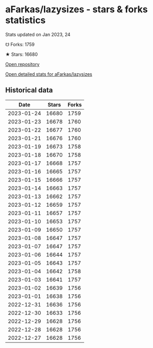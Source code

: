 # aFarkas/lazysizes - stars & forks statistics

Stats updated on Jan 2023, 24

☋ Forks: 1759

★ Stars: 16680

[Open repository](https://github.com/aFarkas/lazysizes)

[Open detailed stats for aFarkas/lazysizes](https://reviewgithub.com/rep/aFarkas/lazysizes)

## Historical data
| Date | Stars | Forks |
|------|-------|-------|
| 2023-01-24 | 16680 | 1759 | 
| 2023-01-23 | 16678 | 1760 | 
| 2023-01-22 | 16677 | 1760 | 
| 2023-01-21 | 16676 | 1760 | 
| 2023-01-19 | 16673 | 1758 | 
| 2023-01-18 | 16670 | 1758 | 
| 2023-01-17 | 16668 | 1757 | 
| 2023-01-16 | 16665 | 1757 | 
| 2023-01-15 | 16666 | 1757 | 
| 2023-01-14 | 16663 | 1757 | 
| 2023-01-13 | 16662 | 1757 | 
| 2023-01-12 | 16659 | 1757 | 
| 2023-01-11 | 16657 | 1757 | 
| 2023-01-10 | 16653 | 1757 | 
| 2023-01-09 | 16650 | 1757 | 
| 2023-01-08 | 16647 | 1757 | 
| 2023-01-07 | 16647 | 1757 | 
| 2023-01-06 | 16644 | 1757 | 
| 2023-01-05 | 16643 | 1757 | 
| 2023-01-04 | 16642 | 1758 | 
| 2023-01-03 | 16641 | 1757 | 
| 2023-01-02 | 16639 | 1756 | 
| 2023-01-01 | 16638 | 1756 | 
| 2022-12-31 | 16636 | 1756 | 
| 2022-12-30 | 16633 | 1756 | 
| 2022-12-29 | 16628 | 1756 | 
| 2022-12-28 | 16628 | 1756 | 
| 2022-12-27 | 16628 | 1756 | 

